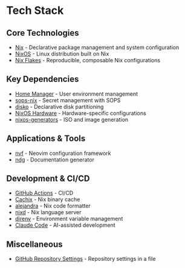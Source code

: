 # Tech Stack

## Core Technologies
- [Nix](https://nix.dev/) - Declarative package management and system configuration
- [NixOS](https://nixos.org/) - Linux distribution built on Nix
- [Nix Flakes](https://nixos.wiki/wiki/Flakes) - Reproducible, composable Nix configurations

## Key Dependencies
- [Home Manager](https://github.com/nix-community/home-manager) - User environment management
- [sops-nix](https://github.com/Mic92/sops-nix) - Secret management with SOPS
- [disko](https://github.com/nix-community/disko) - Declarative disk partitioning
- [NixOS Hardware](https://github.com/NixOS/nixos-hardware) - Hardware-specific configurations
- [nixos-generators](https://github.com/nix-community/nixos-generators) - ISO and image generation

## Applications & Tools
- [nvf](https://github.com/notashelf/nvf) - Neovim configuration framework
- [ndg](https://github.com/feel-co/ndg) - Documentation generator

## Development & CI/CD
- [GitHub Actions](https://github.com/features/actions) - CI/CD
- [Cachix](https://cachix.org/) - Nix binary cache
- [alejandra](https://github.com/kamadorueda/alejandra) - Nix code formatter
- [nixd](https://github.com/nix-community/nixd) - Nix language server
- [direnv](https://direnv.net/) - Environment variable management
- [Claude Code](https://www.anthropic.com/claude-code) - AI-assisted development

## Miscellaneous
- [GitHub Repository Settings](https://github.com/repository-settings/app) - Repository settings in a file